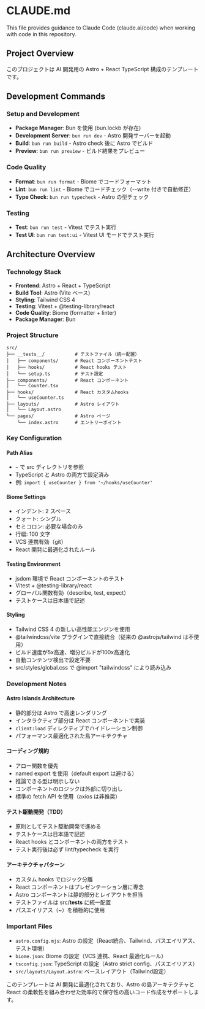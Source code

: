 # CLAUDE.md

This file provides guidance to Claude Code (claude.ai/code) when working with code in this repository.

## Project Overview

このプロジェクトは AI 開発用の Astro + React TypeScript 構成のテンプレートです。

## Development Commands

### Setup and Development

- **Package Manager**: Bun を使用 (bun.lockb が存在)
- **Development Server**: `bun run dev` - Astro 開発サーバーを起動
- **Build**: `bun run build` - Astro check 後に Astro でビルド
- **Preview**: `bun run preview` - ビルド結果をプレビュー

### Code Quality

- **Format**: `bun run format` - Biome でコードフォーマット
- **Lint**: `bun run lint` - Biome でコードチェック（--write 付きで自動修正）
- **Type Check**: `bun run typecheck` - Astro の型チェック

### Testing

- **Test**: `bun run test` - Vitest でテスト実行
- **Test UI**: `bun run test:ui` - Vitest UI モードでテスト実行

## Architecture Overview

### Technology Stack

- **Frontend**: Astro + React + TypeScript
- **Build Tool**: Astro (Vite ベース)
- **Styling**: Tailwind CSS 4
- **Testing**: Vitest + @testing-library/react
- **Code Quality**: Biome (formatter + linter)
- **Package Manager**: Bun

### Project Structure

```
src/
├── __tests__/           # テストファイル（統一配置）
│   ├── components/      # React コンポーネントテスト
│   ├── hooks/           # React hooks テスト
│   └── setup.ts         # テスト設定
├── components/          # React コンポーネント
│   └── Counter.tsx
├── hooks/               # React カスタムhooks
│   └── useCounter.ts
├── layouts/             # Astro レイアウト
│   └── Layout.astro
└── pages/               # Astro ページ
    └── index.astro      # エントリーポイント
```

### Key Configuration

#### Path Alias

- `~` で src ディレクトリを参照
- TypeScript と Astro の両方で設定済み
- 例: `import { useCounter } from '~/hooks/useCounter'`

#### Biome Settings

- インデント: 2 スペース
- クォート: シングル
- セミコロン: 必要な場合のみ
- 行幅: 100 文字
- VCS 連携有効（git）
- React 開発に最適化されたルール

#### Testing Environment

- jsdom 環境で React コンポーネントのテスト
- Vitest + @testing-library/react
- グローバル関数有効（describe, test, expect）
- テストケースは日本語で記述

#### Styling

- Tailwind CSS 4 の新しい高性能エンジンを使用
- @tailwindcss/vite プラグインで直接統合（従来の @astrojs/tailwind は不使用）
- ビルド速度が5x高速、増分ビルドが100x高速化
- 自動コンテンツ検出で設定不要
- src/styles/global.css で @import "tailwindcss" により読み込み

### Development Notes

#### Astro Islands Architecture

- 静的部分は Astro で高速レンダリング
- インタラクティブ部分は React コンポーネントで実装
- `client:load` ディレクティブでハイドレーション制御
- パフォーマンス最適化された島アーキテクチャ

#### コーディング規約

- アロー関数を優先
- named export を使用（default export は避ける）
- 推論できる型は明示しない
- コンポーネントのロジックは外部に切り出し
- 標準の fetch API を使用（axios は非推奨）

#### テスト駆動開発（TDD）

- 原則としてテスト駆動開発で進める
- テストケースは日本語で記述
- React hooks とコンポーネントの両方をテスト
- テスト実行後は必ず lint/typecheck を実行

#### アーキテクチャパターン

- カスタム hooks でロジック分離
- React コンポーネントはプレゼンテーション層に専念
- Astro コンポーネントは静的部分とレイアウトを担当
- テストファイルは src/__tests__ に統一配置
- パスエイリアス（~）を積極的に使用

### Important Files

- `astro.config.mjs`: Astro の設定（React統合、Tailwind、パスエイリアス、テスト環境）
- `biome.json`: Biome の設定（VCS 連携、React 最適化ルール）
- `tsconfig.json`: TypeScript の設定（Astro strict config、パスエイリアス）
- `src/layouts/Layout.astro`: ベースレイアウト（Tailwind設定）

このテンプレートは AI 開発に最適化されており、Astro の島アーキテクチャと React の柔軟性を組み合わせた効率的で保守性の高いコード作成をサポートします。